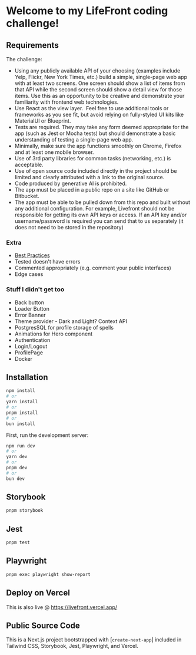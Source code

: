 
# Welcome to my LifeFront coding challenge!
## Requirements
The challenge:
* Using any publicly available API of your choosing (examples include Yelp, Flickr, New York Times, etc.) build a simple, single-page web app with at least two screens. One screen should show a list of items from that API while the second screen should show a detail view for those items. Use this as an opportunity to be creative and demonstrate your familiarity with frontend web technologies.
* Use React as the view layer.  Feel free to use additional tools or frameworks as you see fit, but avoid relying on fully-styled UI kits like MaterialUI or Blueprint.  
* Tests are required. They may take any form deemed appropriate for the app (such as Jest or Mocha tests) but should demonstrate a basic understanding of testing a single-page web app.
* Minimally, make sure the app functions smoothly on Chrome, Firefox and at least one mobile browser.
* Use of 3rd party libraries for common tasks (networking, etc.) is acceptable.
* Use of open source code included directly in the project should be limited and clearly attributed with a link to the original source.
* Code produced by generative AI is prohibited.
* The app must be placed in a public repo on a site like GitHub or Bitbucket.
* The app must be able to be pulled down from this repo and built without any additional configuration. For example, Livefront should not be responsible for getting its own API keys or access. If an API key and/or username/password is required you can send that to us separately (it does not need to be stored in the repository)
 

### Extra 
* [Best Practices](https://blog.bitsrc.io/react-best-practices-55aca2f38606) 
* Tested doesn't have errors
* Commented appropriately (e.g. comment your public interfaces)
* Edge cases

### Stuff I didn't get too
*   Back button
*   Loader Button
*   Error Banner
*   Theme provider - Dark and Light? Context API
*   PostgresSQL for profile storage of spells
*   Animations for Hero component
*   Authentication
*   Login/Logout
*   ProfilePage
*   Docker

## Installation
 
```bash
npm install
# or
yarn install
# or
pnpm install
# or
bun install
```

First, run the development server:
```bash
npm run dev
# or
yarn dev
# or
pnpm dev
# or
bun dev
```

## Storybook
```bash
pnpm storybook
```
## Jest
```bash
pnpm test
```

## Playwright
```bash
pnpm exec playwright show-report
```

## Deploy on Vercel
This is also live @ https://livefront.vercel.app/

## Public Source Code
This is a Next.js project bootstrapped with [`create-next-app`] included in Tailwind CSS, Storybook, Jest, Playwright, and Vercel.


